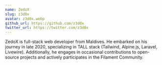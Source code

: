 ```yaml
---
name: ZedoX
slug: z3d0x
avatar: z3d0x.webp
github_url: https://github.com/z3d0x
twitter_url: https://twitter.com/z3d0x
---
```


ZedoX is full-stack web developer from Maldives. He embarked on his journey in late 2020, specializing in TALL stack (Tailwind, Alpine.js, Laravel, Livewire). Additionally, he engages in occasional contributions to open-source projects and actively participates in the Filament Community.
